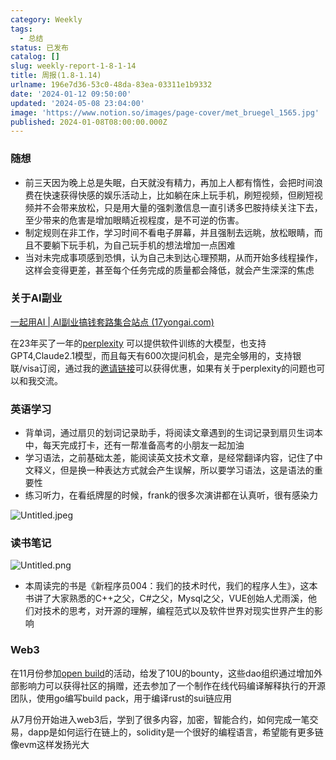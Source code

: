 ```yaml
---
category: Weekly
tags:
  - 总结
status: 已发布
catalog: []
slug: weekly-report-1-8-1-14
title: 周报(1.8-1.14)
urlname: 196e7d36-53c0-48da-83ea-03311e1b9332
date: '2024-01-12 09:50:00'
updated: '2024-05-08 23:04:00'
image: 'https://www.notion.so/images/page-cover/met_bruegel_1565.jpg'
published: 2024-01-08T08:00:00.000Z
---
```


### 随想

- 前三天因为晚上总是失眠，白天就没有精力，再加上人都有惰性，会把时间浪费在快速获得快感的娱乐活动上，比如躺在床上玩手机，刷短视频，但刷短视频并不会带来放松，只是用大量的强刺激信息一直引诱多巴胺持续关注下去，至少带来的危害是增加眼睛近视程度，是不可逆的伤害。
- 制定规则在非工作，学习时间不看电子屏幕，并且强制去远眺，放松眼睛，而且不要躺下玩手机，为自己玩手机的想法增加一点困难
- 当对未完成事项感到恐惧，认为自己未到达心理预期，从而开始多线程操作，这样会变得更差，甚至每个任务完成的质量都会降低，就会产生深深的焦虑

### 关于AI副业


[一起用AI | AI副业搞钱套路集合站点 (17yongai.com)](https://17yongai.com/)


在23年买了一年的[perplexity](https://www.perplexity.ai/) 可以提供软件训练的大模型，也支持GPT4,Claude2.1模型，而且每天有600次提问机会，是完全够用的，支持银联/visa订阅，通过我的[邀请链接](https://perplexity.ai/pro?referral_code=SGJ7X87B)可以获得优惠，如果有关于perplexity的问题也可以和我交流。


### 英语学习

- 背单词，通过扇贝的划词记录助手，将阅读文章遇到的生词记录到扇贝生词本中，每天完成打卡，还有一帮准备高考的小朋友一起加油
- 学习语法，之前基础太差，能阅读英文技术文章，是经常翻译内容，记住了中文释义，但是换一种表达方式就会产生误解，所以要学习语法，这是语法的重要性
- 练习听力，在看纸牌屋的时候，frank的很多次演讲都在认真听，很有感染力

![Untitled.jpeg](https://prod-files-secure.s3.us-west-2.amazonaws.com/5d24fe63-e567-4804-86f9-9fdc62e13082/c33f3733-be40-431e-a494-10399ac86f32/Untitled.jpeg?X-Amz-Algorithm=AWS4-HMAC-SHA256&X-Amz-Content-Sha256=UNSIGNED-PAYLOAD&X-Amz-Credential=ASIAZI2LB466TVGV5J3A%2F20250411%2Fus-west-2%2Fs3%2Faws4_request&X-Amz-Date=20250411T213420Z&X-Amz-Expires=3600&X-Amz-Security-Token=IQoJb3JpZ2luX2VjEEwaCXVzLXdlc3QtMiJGMEQCIFvYekmOMYLPbzJtue%2F1sQ2MMHE5j5eIuS52Y8d7%2BgS9AiBk6ZsPGWQclupBYtpRJ9NMjshvzvOHbVnKDYBvkPuxqiqIBAjF%2F%2F%2F%2F%2F%2F%2F%2F%2F%2F8BEAAaDDYzNzQyMzE4MzgwNSIMuEVCdYyKdmvTkS0nKtwDgAZvut2RJP7iC5WFvZKO9Et0X61z6GtcS30fDSSeqPKRsV4DeA7f2Xi2ACRAYPrBhbp%2B6gnZkwFIUfTsDu0u%2FXdsoEo7z%2FsqmD5nIJnpmvrSZZrZajHQLMliW11G8NspCPOk1ImY8AMt9V1ucD8JeTsenmcdoGEok1HsCo7sjEz0GBV58fyEUiwX40fdVw9SzGNFTIUbQLU7aCJRYryx7ziDD5bafyCcLO5vZzQPDfdnwpf7w6KzN4cEspx78D9%2Fyj2x3XnORpVbaT72lt5q9DfqCt1InIxOifoRhwMsaXlB7Om4FU1MgYOFV%2B9kQh3g0tH6pX4GEEbdp4y06wPCj0en%2Bh38XAp2hMMnSnjJeVactDYcygFrTPUwhOXg0eXVqb038vbmVX7EafhdxY7%2FmwjHbQczEanPmexWn2P%2B3E%2B80bkojJx8w4SlSXd0rNQBa6jkxRx2yKKLAH1MQs9FjqLyXzBffSFGm3%2BRTF0HGSN92VXbL9%2B0rWngML7wYqsXxQsS8gBHgK0dVQWLggHpDDBjWCJrD%2FS5IV9KU8cJ287Ovz34m9uibCkvOguNtt16hrBmSxoCuqjnQk9FBBAoI2FFGqNhLXPYQ1cBxt1VQf%2FE6RJRkPCMu5KNlTYwpu%2FlvwY6pgGaTlRUy%2FoWXUWe0XL0I%2B8UGJdnm8iIKR7845B0fJlzflXHpLO7wzUwDT6JAkyJIJFdDC0cL0MKy%2BgAV9GCAwdIJxgdNtcAYF9NUmJrQgbrBWTdM2T4AuNorzKpFrERRsvlqLHdpjHLVwiINi86Ru8ks1IuENm5ICInYg2BN02nZSwtL1qtALLjfgph%2BCpw3DrWWCzR0%2BDUBRWpuJ%2Bof0INgmdJCAwQ&X-Amz-Signature=9d25b5a8323e3eb651311810ca3998db66c6f8c4699bcc9c0b6d345581436e3e&X-Amz-SignedHeaders=host&x-id=GetObject)


### 读书笔记


![Untitled.png](https://prod-files-secure.s3.us-west-2.amazonaws.com/5d24fe63-e567-4804-86f9-9fdc62e13082/96aa439a-1c95-4054-aa84-ef4e0c8eb5d1/Untitled.png?X-Amz-Algorithm=AWS4-HMAC-SHA256&X-Amz-Content-Sha256=UNSIGNED-PAYLOAD&X-Amz-Credential=ASIAZI2LB466TVGV5J3A%2F20250411%2Fus-west-2%2Fs3%2Faws4_request&X-Amz-Date=20250411T213420Z&X-Amz-Expires=3600&X-Amz-Security-Token=IQoJb3JpZ2luX2VjEEwaCXVzLXdlc3QtMiJGMEQCIFvYekmOMYLPbzJtue%2F1sQ2MMHE5j5eIuS52Y8d7%2BgS9AiBk6ZsPGWQclupBYtpRJ9NMjshvzvOHbVnKDYBvkPuxqiqIBAjF%2F%2F%2F%2F%2F%2F%2F%2F%2F%2F8BEAAaDDYzNzQyMzE4MzgwNSIMuEVCdYyKdmvTkS0nKtwDgAZvut2RJP7iC5WFvZKO9Et0X61z6GtcS30fDSSeqPKRsV4DeA7f2Xi2ACRAYPrBhbp%2B6gnZkwFIUfTsDu0u%2FXdsoEo7z%2FsqmD5nIJnpmvrSZZrZajHQLMliW11G8NspCPOk1ImY8AMt9V1ucD8JeTsenmcdoGEok1HsCo7sjEz0GBV58fyEUiwX40fdVw9SzGNFTIUbQLU7aCJRYryx7ziDD5bafyCcLO5vZzQPDfdnwpf7w6KzN4cEspx78D9%2Fyj2x3XnORpVbaT72lt5q9DfqCt1InIxOifoRhwMsaXlB7Om4FU1MgYOFV%2B9kQh3g0tH6pX4GEEbdp4y06wPCj0en%2Bh38XAp2hMMnSnjJeVactDYcygFrTPUwhOXg0eXVqb038vbmVX7EafhdxY7%2FmwjHbQczEanPmexWn2P%2B3E%2B80bkojJx8w4SlSXd0rNQBa6jkxRx2yKKLAH1MQs9FjqLyXzBffSFGm3%2BRTF0HGSN92VXbL9%2B0rWngML7wYqsXxQsS8gBHgK0dVQWLggHpDDBjWCJrD%2FS5IV9KU8cJ287Ovz34m9uibCkvOguNtt16hrBmSxoCuqjnQk9FBBAoI2FFGqNhLXPYQ1cBxt1VQf%2FE6RJRkPCMu5KNlTYwpu%2FlvwY6pgGaTlRUy%2FoWXUWe0XL0I%2B8UGJdnm8iIKR7845B0fJlzflXHpLO7wzUwDT6JAkyJIJFdDC0cL0MKy%2BgAV9GCAwdIJxgdNtcAYF9NUmJrQgbrBWTdM2T4AuNorzKpFrERRsvlqLHdpjHLVwiINi86Ru8ks1IuENm5ICInYg2BN02nZSwtL1qtALLjfgph%2BCpw3DrWWCzR0%2BDUBRWpuJ%2Bof0INgmdJCAwQ&X-Amz-Signature=bb60b19e72a12048c44e040c81c94f54535ddc4ff509b53b6cda7d6c5e952317&X-Amz-SignedHeaders=host&x-id=GetObject)

- 本周读完的书是《新程序员004：我们的技术时代，我们的程序人生》，这本书讲了大家熟悉的C++之父，C#之父，Mysql之父，VUE创始人尤雨溪，他们对技术的思考，对开源的理解，编程范式以及软件世界对现实世界产生的影响

### Web3


在11月份参加[open build](https://openbuild.xyz/learn/challenges)的活动，给发了10U的bounty，这些dao组织通过增加外部影响力可以获得社区的捐赠，还去参加了一个制作在线代码编译解释执行的开源团队，使用go编写build pack，用于编译rust的sui链应用


从7月份开始进入web3后，学到了很多内容，加密，智能合约，如何完成一笔交易，dapp是如何运行在链上的，solidity是一个很好的编程语言，希望能有更多链像evm这样发扬光大

